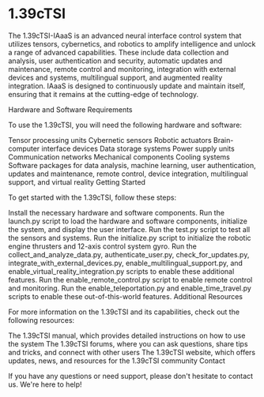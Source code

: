 # 1.39cTSl
The 1.39cTSI-IAaaS is an advanced neural interface control system that utilizes tensors, cybernetics, and robotics to amplify intelligence and unlock a range of advanced capabilities. These include data collection and analysis, user authentication and security, automatic updates and maintenance, remote control and monitoring, integration with external devices and systems, multilingual support, and augmented reality integration. IAaaS is designed to continuously update and maintain itself, ensuring that it remains at the cutting-edge of technology.

Hardware and Software Requirements

To use the 1.39cTSI, you will need the following hardware and software:

Tensor processing units
Cybernetic sensors
Robotic actuators
Brain-computer interface devices
Data storage systems
Power supply units
Communication networks
Mechanical components
Cooling systems
Software packages for data analysis, machine learning, user authentication, updates and maintenance, remote control, device integration, multilingual support, and virtual reality
Getting Started

To get started with the 1.39cTSI, follow these steps:

Install the necessary hardware and software components.
Run the launch.py script to load the hardware and software components, initialize the system, and display the user interface.
Run the test.py script to test all the sensors and systems.
Run the initialize.py script to initialize the robotic engine thrusters and 12-axis control system gyro.
Run the collect_and_analyze_data.py, authenticate_user.py, check_for_updates.py, integrate_with_external_devices.py, enable_multilingual_support.py, and enable_virtual_reality_integration.py scripts to enable these additional features.
Run the enable_remote_control.py script to enable remote control and monitoring.
Run the enable_teleportation.py and enable_time_travel.py scripts to enable these out-of-this-world features.
Additional Resources

For more information on the 1.39cTSI and its capabilities, check out the following resources:

The 1.39cTSI manual, which provides detailed instructions on how to use the system
The 1.39cTSI forums, where you can ask questions, share tips and tricks, and connect with other users
The 1.39cTSI website, which offers updates, news, and resources for the 1.39cTSI community
Contact

If you have any questions or need support, please don't hesitate to contact us. We're here to help!
